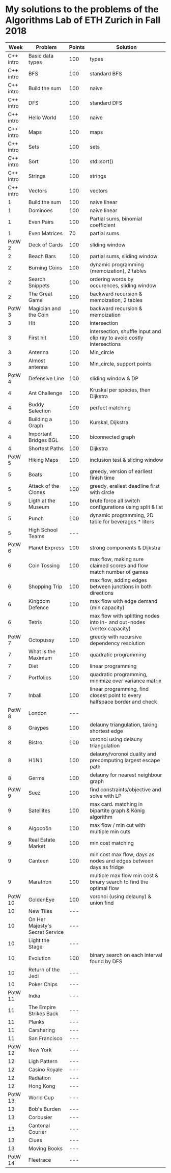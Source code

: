 # My solutions to the problems of the Algorithms Lab of ETH Zurich in Fall 2018

| Week      | Problem                         | Points | Solution                                                                   |
| --------- | ------------------------------- | ------ | -------------------------------------------------------------------------- |
| C++ intro | Basic data types                | 100    | types                                                                      |
| C++ intro | BFS                             | 100    | standard BFS                                                               |
| C++ intro | Build the sum                   | 100    | naive                                                                      |
| C++ intro | DFS                             | 100    | standard DFS                                                               |
| C++ intro | Hello World                     | 100    | naive                                                                      |
| C++ intro | Maps                            | 100    | maps                                                                       |
| C++ intro | Sets                            | 100    | sets                                                                       |
| C++ intro | Sort                            | 100    | std::sort()                                                                |
| C++ intro | Strings                         | 100    | strings                                                                    |
| C++ intro | Vectors                         | 100    | vectors                                                                    |
| 1         | Build the sum                   | 100    | naive linear                                                               |
| 1         | Dominoes                        | 100    | naive linear                                                               |
| 1         | Even Pairs                      | 100    | Partial sums, binomial coefficient                                         |
| 1         | Even Matrices                   | 70     | partial sums                                                               |
| PotW 2    | Deck of Cards                   | 100    | sliding window                                                             |
| 2         | Beach Bars                      | 100    | partial sums, sliding window                                               |
| 2         | Burning Coins                   | 100    | dynamic programming (memoization), 2 tables                                |
| 2         | Search Snippets                 | 100    | ordering words by occurences, sliding window                               |
| 2         | The Great Game                  | 100    | backward recursion & memoization, 2 tables                                 |
| PotW 3    | Magician and the Coin           | 100    | backward recursion & memoization                                           |
| 3         | Hit                             | 100    | intersection                                                               |
| 3         | First hit                       | 100    | intersection, shuffle input and clip ray to avoid costly intersections     |
| 3         | Antenna                         | 100    | Min_circle                                                                 |
| 3         | Almost antenna                  | 100    | Min_circle, support points                                                 |
| PotW 4    | Defensive Line                  | 100    | sliding window & DP                                                        |
| 4         | Ant Challenge                   | 100    | Kruskal per species, then Dijkstra                                         |
| 4         | Buddy Selection                 | 100    | perfect matching                                                           |
| 4         | Building a Graph                | 100    | Kurskal, Dijkstra                                                          |
| 4         | Important Bridges BGL           | 100    | biconnected graph                                                          |
| 4         | Shortest Paths                  | 100    | Dijkstra                                                                   |
| PotW 5    | Hiking Maps                     | 100    | inclusion test & sliding window                                            |
| 5         | Boats                           | 100    | greedy, version of earliest finish time                                    |
| 5         | Attack of the Clones            | 100    | greedy, eraliest deadline first with circle                                |
| 5         | Ligth at the Museum             | 100    | brute force all switch configurations using split & list                   |
| 5         | Punch                           | 100    | dynamic programming, 2D table for beverages * liters                       |
| 5         | High School Teams               | ---    |                                                                            |
| PotW 6    | Planet Express                  | 100    | strong components & Dijkstra                                               |
| 6         | Coin Tossing                    | 100    | max flow, making sure claimed scores and flow match number of games        |
| 6         | Shopping Trip                   | 100    | max flow, adding edges between junctions in both directions                |
| 6         | Kingdom Defence                 | 100    | max flow with edge demand (min capacity)                                   |
| 6         | Tetris                          | 100    | max flow with splitting nodes into in- and out-nodes (vertex capacity)     |
| PotW 7    | Octopussy                       | 100    | greedy with recursive dependency resolution                                |
| 7         | What is the Maximum             | 100    | quadratic programming                                                      |
| 7         | Diet                            | 100    | linear programming                                                         |
| 7         | Portfolios                      | 100    | quadratic programming, minimize over variance matrix                       |
| 7         | Inball                          | 100    | linear programming, find closest point to every halfspace border and check |
| PotW 8    | London                          | ---    |                                                                            |
| 8         | Graypes                         | 100    | delauny triangulation, taking shortest edge                                |
| 8         | Bistro                          | 100    | voronoi using delauny triangulation                                        |
| 8         | H1N1                            | 100    | delauny/voronoi duality and precomputing largest escape path               |
| 8         | Germs                           | 100    | delauny for nearest neighbour graph                                        |
| PotW 9    | Suez                            | 100    | find constraints/objective and solve with LP                               |
| 9         | Satellites                      | 100    | max card. matching in bipartite graph & König algorithm                    |
| 9         | Algocoön                        | 100    | max flow / min cut with multiple min cuts                                  |
| 9         | Real Estate Market              | 100    | min cost matching                                                          |
| 9         | Canteen                         | 100    | min cost max flow, days as nodes and edges between days as fridge          |
| 9         | Marathon                        | 100    | multiple max flow min cost & binary search to find the optimal flow        |
| PotW 10   | GoldenEye                       | 100    | voronoi (using delauny) & union find                                       |
| 10        | New Tiles                       | ---    |                                                                            |
| 10        | On Her Majesty's Secret Service | ---    |                                                                            |
| 10        | Light the Stage                 | ---    |                                                                            |
| 10        | Evolution                       | 100    | binary search on each interval found by DFS                                |
| 10        | Return of the Jedi              | ---    |                                                                            |
| 10        | Poker Chips                     | ---    |                                                                            |
| PotW 11   | India                           | ---    |                                                                            |
| 11        | The Empire Strikes Back         | ---    |                                                                            |
| 11        | Planks                          | ---    |                                                                            |
| 11        | Carsharing                      | ---    |                                                                            |
| 11        | San Francisco                   | ---    |                                                                            |
| PotW 12   | New York                        | ---    |                                                                            |
| 12        | Ligh Pattern                    | ---    |                                                                            |
| 12        | Casino Royale                   | ---    |                                                                            |
| 12        | Radiation                       | ---    |                                                                            |
| 12        | Hong Kong                       | ---    |                                                                            |
| PotW 13   | World Cup                       | ---    |                                                                            |
| 13        | Bob's Burden                    | ---    |                                                                            |
| 13        | Corbusier                       | ---    |                                                                            |
| 13        | Cantonal Courier                | ---    |                                                                            |
| 13        | Clues                           | ---    |                                                                            |
| 13        | Moving Books                    | ---    |                                                                            |
| PotW 14   | Fleetrace                       | ---    |                                                                            |